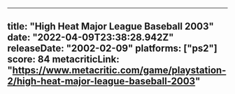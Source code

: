 
---
title: "High Heat Major League Baseball 2003"
date: "2022-04-09T23:38:28.942Z"
releaseDate: "2002-02-09"
platforms: ["ps2"]
score: 84
metacriticLink: "https://www.metacritic.com/game/playstation-2/high-heat-major-league-baseball-2003"
---
